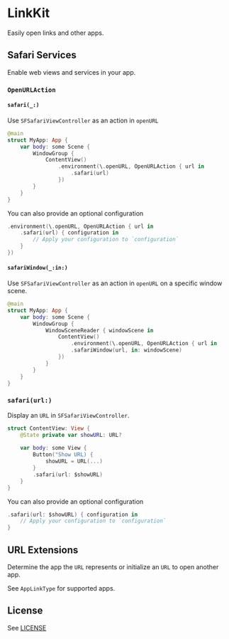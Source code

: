 # LinkKit

Easily open links and other apps.

## Safari Services

Enable web views and services in your app.

### `OpenURLAction`

#### `safari(_:)`

Use `SFSafariViewController` as an action in `openURL`

```swift
@main
struct MyApp: App {
    var body: some Scene {
        WindowGroup {
            ContentView()
                .environment(\.openURL, OpenURLAction { url in
                    .safari(url)
                })
        }
    }
}
```

You can also provide an optional configuration

```swift
.environment(\.openURL, OpenURLAction { url in
    .safari(url) { configuration in
        // Apply your configuration to `configuration`
    }
})
```

#### `safariWindow(_:in:)`

Use `SFSafariViewController` as an action in `openURL` on a specific window scene.

```swift
@main
struct MyApp: App {
    var body: some Scene {
        WindowGroup {
            WindowSceneReader { windowScene in
                ContentView()
                    .environment(\.openURL, OpenURLAction { url in
                    .safariWindow(url, in: windowScene)
                })
            }
        }
    }
}
```

### `safari(url:)`

Display an `URL` in `SFSafariViewController`.

```swift
struct ContentView: View {
    @State private var showURL: URL?
    
    var body: some View {
        Button("Show URL) {
            showURL = URL(...)
        }
        .safari(url: $showURL)
    }
}
```

You can also provide an optional configuration

```swift
.safari(url: $showURL) { configuration in
    // Apply your configuration to `configuration`
}
```

## URL Extensions

Determine the app the `URL` represents or initialize an `URL` to open another app.

See ``AppLinkType`` for supported apps.

## License

See [LICENSE](LICENSE)
